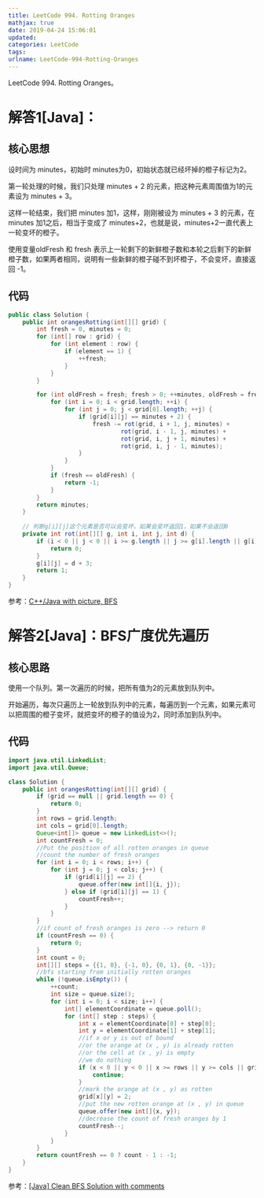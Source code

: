 ```yaml
---
title: LeetCode 994. Rotting Oranges
mathjax: true
date: 2019-04-24 15:06:01
updated:
categories: LeetCode
tags:
urlname: LeetCode-994-Rotting-Oranges
---
```


LeetCode 994. Rotting Oranges。

<!-- more -->



# 解答1[Java]：

## 核心思想

设时间为 minutes，初始时 minutes为0，初始状态就已经坏掉的橙子标记为2。

第一轮处理的时候，我们只处理 minutes + 2 的元素，把这种元素周围值为1的元素设为 minutes + 3。

这样一轮结束，我们把 minutes 加1，这样，刚刚被设为 minutes + 3 的元素，在minutes 加1之后，相当于变成了 minutes+2，也就是说，minutes+2一直代表上一轮变坏的橙子。

使用变量oldFresh 和 fresh 表示上一轮剩下的新鲜橙子数和本轮之后剩下的新鲜橙子数，如果两者相同，说明有一些新鲜的橙子碰不到坏橙子，不会变坏，直接返回 -1。

## 代码

```java
public class Solution {
    public int orangesRotting(int[][] grid) {
        int fresh = 0, minutes = 0;
        for (int[] row : grid) {
            for (int element : row) {
                if (element == 1) {
                    ++fresh;
                }
            }
        }

        for (int oldFresh = fresh; fresh > 0; ++minutes, oldFresh = fresh) {
            for (int i = 0; i < grid.length; ++i) {
                for (int j = 0; j < grid[0].length; ++j) {
                    if (grid[i][j] == minutes + 2) {
                        fresh -= rot(grid, i + 1, j, minutes) +
                                rot(grid, i - 1, j, minutes) +
                                rot(grid, i, j + 1, minutes) +
                                rot(grid, i, j - 1, minutes);
                    }
                }
            }
            if (fresh == oldFresh) {
                return -1;
            }
        }
        return minutes;
    }
    
    // 判断g[i][j]这个元素是否可以会变坏，如果会变坏返回1，如果不会返回0
    private int rot(int[][] g, int i, int j, int d) {
        if (i < 0 || j < 0 || i >= g.length || j >= g[i].length || g[i][j] != 1) {
            return 0;
        }
        g[i][j] = d + 3;
        return 1;
    }
}
```

参考：[C++/Java with picture, BFS](https://leetcode.com/problems/rotting-oranges/discuss/238579/C%2B%2BJava-with-picture-BFS)



# 解答2[Java]：BFS广度优先遍历

## 核心思路

使用一个队列。第一次遍历的时候，把所有值为2的元素放到队列中。

开始遍历，每次只遍历上一轮放到队列中的元素，每遍历到一个元素，如果元素可以把周围的橙子变坏，就把变坏的橙子的值设为2，同时添加到队列中。

## 代码

```java
import java.util.LinkedList;
import java.util.Queue;

class Solution {
    public int orangesRotting(int[][] grid) {
        if (grid == null || grid.length == 0) {
            return 0;
        }
        int rows = grid.length;
        int cols = grid[0].length;
        Queue<int[]> queue = new LinkedList<>();
        int countFresh = 0;
        //Put the position of all rotten oranges in queue
        //count the number of fresh oranges
        for (int i = 0; i < rows; i++) {
            for (int j = 0; j < cols; j++) {
                if (grid[i][j] == 2) {
                    queue.offer(new int[]{i, j});
                } else if (grid[i][j] == 1) {
                    countFresh++;
                }
            }
        }
        //if count of fresh oranges is zero --> return 0
        if (countFresh == 0) {
            return 0;
        }
        int count = 0;
        int[][] steps = {{1, 0}, {-1, 0}, {0, 1}, {0, -1}};
        //bfs starting from initially rotten oranges
        while (!queue.isEmpty()) {
            ++count;
            int size = queue.size();
            for (int i = 0; i < size; i++) {
                int[] elementCoordinate = queue.poll();
                for (int[] step : steps) {
                    int x = elementCoordinate[0] + step[0];
                    int y = elementCoordinate[1] + step[1];
                    //if x or y is out of bound
                    //or the orange at (x , y) is already rotten
                    //or the cell at (x , y) is empty
                    //we do nothing
                    if (x < 0 || y < 0 || x >= rows || y >= cols || grid[x][y] == 0 || grid[x][y] == 2) {
                        continue;
                    }
                    //mark the orange at (x , y) as rotten
                    grid[x][y] = 2;
                    //put the new rotten orange at (x , y) in queue
                    queue.offer(new int[]{x, y});
                    //decrease the count of fresh oranges by 1
                    countFresh--;
                }
            }
        }
        return countFresh == 0 ? count - 1 : -1;
    }
}
```

参考：[[Java] Clean BFS Solution with comments](https://leetcode.com/problems/rotting-oranges/discuss/238681/Java-Clean-BFS-Solution-with-comments)

